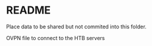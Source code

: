 # README
Place data to be shared but not commited into this folder.

OVPN file to connect to the HTB servers